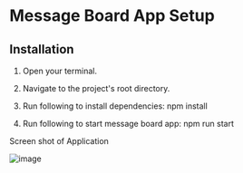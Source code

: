 # Message Board App Setup

## Installation

1. Open your terminal.

2. Navigate to the project's root directory.

3. Run following to install dependencies:
     npm install
   
4. Run following to start message board app:
     npm run start



Screen shot of Application

![image](https://github.com/Vivekupadhyay25/Message-Board/assets/34684972/c18d4bdf-af1d-4585-9596-988226620c57)

